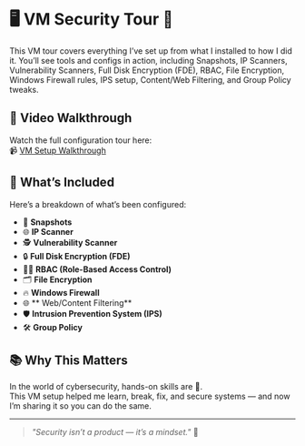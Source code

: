 # 🖥️ VM Security Tour 🔐
This VM tour covers everything I’ve set up from what I installed to how I did it. You’ll see tools and configs in action, including Snapshots, IP Scanners, Vulnerability Scanners, Full Disk Encryption (FDE), RBAC, File Encryption, Windows Firewall rules, IPS setup, Content/Web Filtering,  and Group Policy tweaks.

## 🎥 Video Walkthrough

Watch the full configuration tour here:  
📹 [VM Setup Walkthrough](https://drive.google.com/file/d/1oyGOlBrOj8bHqkXd26WP9tcTmm1oQR6P/view?usp=sharing)

## 🔧 What’s Included

Here’s a breakdown of what’s been configured:

- 📸 **Snapshots** 
- 🌐 **IP Scanner** 
- 🕵️ **Vulnerability Scanner** 
- 🔒 **Full Disk Encryption (FDE)** 
- 🧑‍💼 **RBAC (Role-Based Access Control)**
- 🗂️ **File Encryption** 
- 🔥 **Windows Firewall** 
- 🌐 ** Web/Content Filtering** 
- 🛡️ **Intrusion Prevention System (IPS)** 
- 🛠️ **Group Policy** 
  

## 📚 Why This Matters

In the world of cybersecurity, hands-on skills are 🔑.  
This VM setup helped me learn, break, fix, and secure systems — and now I’m sharing it so you can do the same.

---

> _"Security isn’t a product — it’s a mindset."_ 🧠

